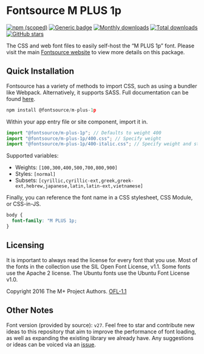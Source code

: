 # Fontsource M PLUS 1p

[![npm (scoped)](https://img.shields.io/npm/v/@fontsource/m-plus-1p?color=brightgreen)](https://www.npmjs.com/package/@fontsource/m-plus-1p) [![Generic badge](https://img.shields.io/badge/fontsource-passing-brightgreen)](https://github.com/fontsource/fontsource) [![Monthly downloads](https://badgen.net/npm/dm/@fontsource/m-plus-1p)](https://github.com/fontsource/fontsource) [![Total downloads](https://badgen.net/npm/dt/@fontsource/m-plus-1p)](https://github.com/fontsource/fontsource) [![GitHub stars](https://img.shields.io/github/stars/fontsource/fontsource.svg?style=social&label=Star)](https://github.com/fontsource/fontsource/stargazers)

The CSS and web font files to easily self-host the “M PLUS 1p” font. Please visit the main [Fontsource website](https://fontsource.org/fonts/m-plus-1p) to view more details on this package.

## Quick Installation

Fontsource has a variety of methods to import CSS, such as using a bundler like Webpack. Alternatively, it supports SASS. Full documentation can be found [here](https://fontsource.org/docs/getting-started/introduction).

```javascript
npm install @fontsource/m-plus-1p
```

Within your app entry file or site component, import it in.

```javascript
import "@fontsource/m-plus-1p"; // Defaults to weight 400
import "@fontsource/m-plus-1p/400.css"; // Specify weight
import "@fontsource/m-plus-1p/400-italic.css"; // Specify weight and style

```

Supported variables:
- Weights: `[100,300,400,500,700,800,900]`
- Styles: `[normal]`
- Subsets: `[cyrillic,cyrillic-ext,greek,greek-ext,hebrew,japanese,latin,latin-ext,vietnamese]`

Finally, you can reference the font name in a CSS stylesheet, CSS Module, or CSS-in-JS.

```css
body {
  font-family: "M PLUS 1p;
}
```

## Licensing
It is important to always read the license for every font that you use.
Most of the fonts in the collection use the SIL Open Font License, v1.1. Some fonts use the Apache 2 license. The Ubuntu fonts use the Ubuntu Font License v1.0.

Copyright 2016 The M+ Project Authors.
[OFL-1.1](http://scripts.sil.org/OFL)

## Other Notes
Font version (provided by source): `v27`.
Feel free to star and contribute new ideas to this repository that aim to improve the performance of font loading, as well as expanding the existing library we already have. Any suggestions or ideas can be voiced via an [issue](https://github.com/fontsource/fontsource/issues).